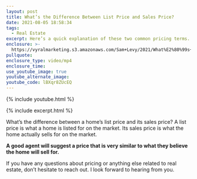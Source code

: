 ```yaml
---
layout: post
title: What’s the Difference Between List Price and Sales Price?
date: 2021-08-05 18:58:34
tags:
  - Real Estate
excerpt: Here’s a quick explanation of these two common pricing terms.
enclosure: >-
  https://vyralmarketing.s3.amazonaws.com/Sam+Levy/2021/What%E2%80%99s+the+Difference+Between+List+Price+and+Sales+Price_.mp4
pullquote:
enclosure_type: video/mp4
enclosure_time:
use_youtube_image: true
youtube_alternate_image:
youtube_code: lBXqr8ZUcEQ
---
```

{% include youtube.html %}

{% include excerpt.html %}

What’s the difference between a home’s list price and its sales price? A list price is what a home is listed for on the market. Its sales price is what the home actually sells for on the market.&nbsp;

**A good agent will suggest a price that is very similar to what they believe the home will sell for.&nbsp;**

If you have any questions about pricing or anything else related to real estate, don’t hesitate to reach out. I look forward to hearing from you.
